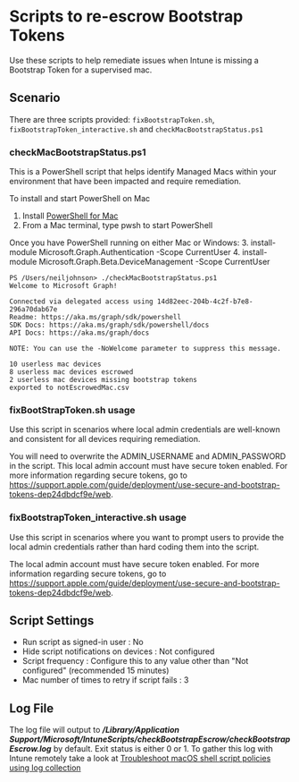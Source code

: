 # Scripts to re-escrow Bootstrap Tokens
 
Use these scripts to help remediate issues when Intune is missing a Bootstrap Token for a supervised mac.
 
## Scenario
 
There are three scripts provided: `fixBootstrapToken.sh`, `fixBootstrapToken_interactive.sh` and `checkMacBootstrapStatus.ps1`

### checkMacBootstrapStatus.ps1

This is a PowerShell script that helps identify Managed Macs within your environment that have been impacted and require remediation.

To install and start PowerShell on Mac
1.	Install [PowerShell for Mac](https://github.com/PowerShell/PowerShell/releases)
2.	From a Mac terminal, type pwsh to start PowerShell

Once you have PowerShell running on either Mac or Windows:
3.	install-module Microsoft.Graph.Authentication -Scope CurrentUser
4.	install-module Microsoft.Graph.Beta.DeviceManagement -Scope CurrentUser


```
PS /Users/neiljohnson> ./checkMacBootstrapStatus.ps1
Welcome to Microsoft Graph!

Connected via delegated access using 14d82eec-204b-4c2f-b7e8-296a70dab67e
Readme: https://aka.ms/graph/sdk/powershell
SDK Docs: https://aka.ms/graph/sdk/powershell/docs
API Docs: https://aka.ms/graph/docs

NOTE: You can use the -NoWelcome parameter to suppress this message.

10 userless mac devices
8 userless mac devices escrowed
2 userless mac devices missing bootstrap tokens
exported to notEscrowedMac.csv
```

### fixBootStrapToken.sh usage

Use this script in scenarios where local admin credentials are well-known and consistent for all devices requiring remediation.

You will need to overwrite the ADMIN_USERNAME and ADMIN_PASSWORD in the script. This local admin account must have secure token enabled. For more information regarding secure tokens, go to https://support.apple.com/guide/deployment/use-secure-and-bootstrap-tokens-dep24dbdcf9e/web.

### fixBootstrapToken_interactive.sh usage

Use this script in scenarios where you want to prompt users to provide the local admin credentials rather than hard coding them into the script.

The local admin account must have secure token enabled. For more information regarding secure tokens, go to https://support.apple.com/guide/deployment/use-secure-and-bootstrap-tokens-dep24dbdcf9e/web.
 
## Script Settings
 
- Run script as signed-in user : No
- Hide script notifications on devices : Not configured
- Script frequency : Configure this to any value other than "Not configured" (recommended 15 minutes)
- Mac number of times to retry if script fails : 3

## Log File

The log file will output to ***/Library/Application Support/Microsoft/IntuneScripts/checkBootstrapEscrow/checkBootstrapEscrow.log*** by default. Exit status is either 0 or 1. To gather this log with Intune remotely take a look at  [Troubleshoot macOS shell script policies using log collection](https://docs.microsoft.com/en-us/mem/intune/apps/macos-shell-scripts#troubleshoot-macos-shell-script-policies-using-log-collection)
